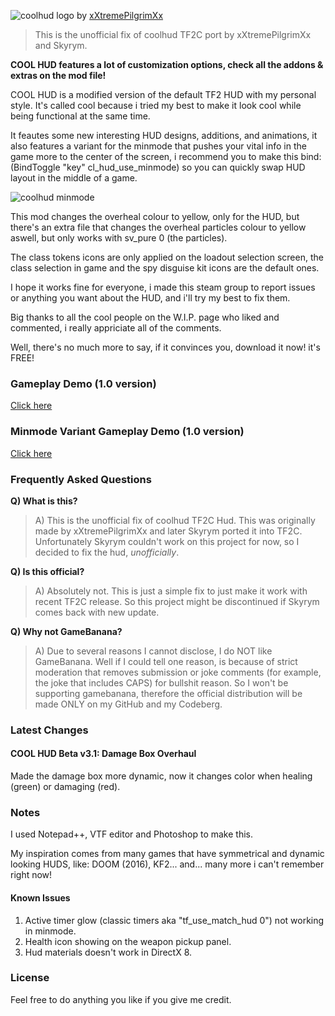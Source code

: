 ![coolhud logo](https://i.imgur.com/rFezBs2.png) by [xXtremePilgrimXx](https://gamebanana.com/members/1736053)

> This is the unofficial fix of coolhud TF2C port by xXtremePilgrimXx and Skyrym.

**COOL HUD features a lot of customization options, check all the addons & extras on the mod file!**

COOL HUD is a modified version of the default TF2 HUD with my personal style.
It's called cool because i tried my best to make it look cool while being functional at the same time.

It feautes some new interesting HUD designs, additions, and animations, it also features a variant for the minmode that pushes your vital info in the game more to the center of the screen, i recommend you to make this bind: (BindToggle "key" cl_hud_use_minmode) so you can quickly swap HUD layout in the middle of a game.

![coolhud minmode](https://i.imgur.com/KLkRlwa.gif)

This mod changes the overheal colour to yellow, only for the HUD, but there's an extra file that changes the overheal particles colour to yellow aswell, but only works with sv_pure 0 (the particles).

The class tokens icons are only applied on the loadout selection screen, the class selection in game and the spy disguise kit icons are the default ones.

I hope it works fine for everyone, i made this steam group to report issues or anything you want about the HUD, and i'll try my best to fix them.

Big thanks to all the cool people on the W.I.P. page who liked and commented, i really appriciate all of the comments.

Well, there's no much more to say, if it convinces you, download it now! it's FREE!

### Gameplay Demo (1.0 version)
[Click here](https://www.youtube-nocookie.com/embed/S0X5ISzVt_I)

### Minmode Variant Gameplay Demo (1.0 version)
[Click here](https://www.youtube-nocookie.com/embed/-rsZefP2ufU)

### Frequently Asked Questions
**Q) What is this?**
> A) This is the unofficial fix of coolhud TF2C Hud. This was originally made by xXtremePilgrimXx and later Skyrym ported it into TF2C. Unfortunately Skyrym couldn't work on this project for now, so I decided to fix the hud, *unofficially*.

**Q) Is this official?**
> A) Absolutely not. This is just a simple fix to just make it work with recent TF2C release. So this project might be discontinued if Skyrym comes back with new update.

**Q) Why not GameBanana?**
> A) Due to several reasons I cannot disclose, I do NOT like GameBanana. Well if I could tell one reason, is because of strict moderation that removes submission or joke comments (for example, the joke that includes CAPS) for bullshit reason. So I won't be supporting gamebanana, therefore the official distribution will be made ONLY on my GitHub and my Codeberg.

### Latest Changes
#### COOL HUD Beta v3.1: Damage Box Overhaul
Made the damage box more dynamic, now it changes color when healing (green) or damaging (red).

### Notes
I used Notepad++, VTF editor and Photoshop to make this.

My inspiration comes from many games that have symmetrical and dynamic looking HUDS, like: DOOM (2016), KF2... and... many more i can't remember right now!

#### Known Issues
1. Active timer glow (classic timers aka "tf_use_match_hud 0") not working in minmode.
2. Health icon showing on the weapon pickup panel.
3. Hud materials doesn't work in DirectX 8.

### License
Feel free to do anything you like if you give me credit.
